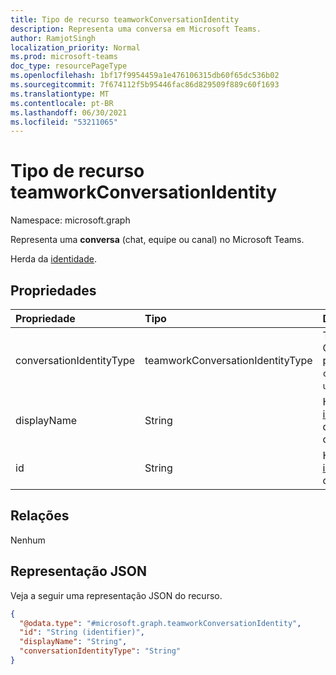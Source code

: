 ```yaml
---
title: Tipo de recurso teamworkConversationIdentity
description: Representa uma conversa em Microsoft Teams.
author: RamjotSingh
localization_priority: Normal
ms.prod: microsoft-teams
doc_type: resourcePageType
ms.openlocfilehash: 1bf17f9954459a1e476106315db60f65dc536b02
ms.sourcegitcommit: 7f674112f5b95446fac86d829509f889c60f1693
ms.translationtype: MT
ms.contentlocale: pt-BR
ms.lasthandoff: 06/30/2021
ms.locfileid: "53211065"
---
```

# <a name="teamworkconversationidentity-resource-type"></a>Tipo de recurso teamworkConversationIdentity

Namespace: microsoft.graph

Representa uma **conversa** (chat, equipe ou canal) no Microsoft Teams.

Herda da [identidade](../resources/identity.md).

## <a name="properties"></a>Propriedades
|Propriedade|Tipo|Descrição|
|:---|:---|:---|
|conversationIdentityType|teamworkConversationIdentityType|Tipo de conversa. Os valores possíveis são: `team`, `channel`, `chat`, e `unknownFutureValue`.|
|displayName|String|Herdado da [identidade](../resources/identity.md). Nome de exibição da conversa. Opcional.|
|id|String|Herdado da [identidade](../resources/identity.md). ID da conversa.|

## <a name="relationships"></a>Relações
Nenhum

## <a name="json-representation"></a>Representação JSON
Veja a seguir uma representação JSON do recurso.
<!-- {
  "blockType": "resource",
  "@odata.type": "microsoft.graph.teamworkConversationIdentity"
}
-->
``` json
{
  "@odata.type": "#microsoft.graph.teamworkConversationIdentity",
  "id": "String (identifier)",
  "displayName": "String",
  "conversationIdentityType": "String"
}
```

